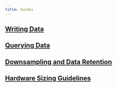 ```yaml
---
title: Guides
---
```


## [Writing Data](/influxdb/v1.3/guides/writing_data/)

## [Querying Data](/influxdb/v1.3/guides/querying_data/)

## [Downsampling and Data Retention](/influxdb/v1.3/guides/downsampling_and_retention/)

## [Hardware Sizing Guidelines](/influxdb/v1.3/guides/hardware_sizing/)
